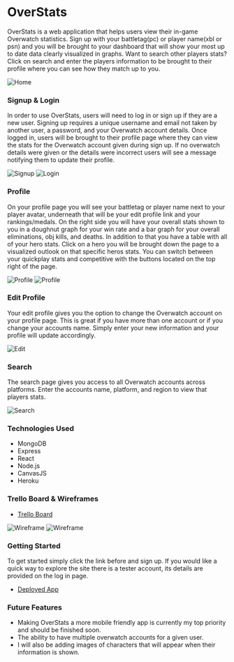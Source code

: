 # OverStats

OverStats is a web application that helps users view their in-game Overwatch statistics. Sign up with your battletag(pc) or player name(xbl or psn) and you will be brought to your dashboard that will show your most up to date data clearly visualized in graphs. Want to search other players stats? Click on search and enter the players information to be brought to their profile where you can see how they match up to you.

![Home](public/home.png)


### Signup & Login

In order to use OverStats, users will need to log in or sign up if they are a new user. Signing up requires a unique username and email not taken by another user, a password, and your Overwatch account details. Once logged in, users will be brought to their profile page where they can view the stats for the Overwatch account given during sign up. If no overwatch details were given or the details were incorrect users will see a message notifying them to update their profile.

![Signup](public/signup.png)
![Login](public/login.png)

### Profile

On your profile page you will see your battletag or player name next to your player avatar, underneath that will be your edit profile link and your rankings/medals. On the right side you will have your overall stats shown to you in a doughnut graph for your win rate and a bar graph for your overall eliminations, obj kills, and deaths. In addition to that you have a table with all of your hero stats. Click on a hero you will be brought down the page to a visualized outlook on that specific heros stats. You can switch between your quickplay stats and competitive with the buttons located on the top right of the page.

![Profile](public/profile1.png)
![Profile](public/profile2.png)

### Edit Profile

Your edit profile gives you the option to change the Overwatch account on your profile page. This is great if you have more than one account or if you change your accounts name. Simply enter your new information and your profile will update accordingly.

![Edit](public/edit.png)

### Search

The search page gives you access to all Overwatch accounts across platforms. Enter the accounts name, platform, and region to view that players stats.

![Search](public/search.png)

### Technologies Used

- MongoDB
- Express
- React
- Node.js
- CanvasJS
- Heroku

### Trello Board & Wireframes

- [Trello Board](https://trello.com/b/rp9a5koL/statmap-overwatch)

![Wireframe](public/wireframe1.png)
![Wireframe](public/wireframe2.png)

### Getting Started
To get started simply click the link before and sign up. If you would like a quick way to explore the site there is a tester account, its details are provided on the log in page.

- [Deployed App](N/A)


### Future Features

- Making OverStats a more mobile friendly app is currently my top priority and should be finished soon.
- The ability to have multiple overwatch accounts for a given user.
- I will also be adding images of characters that will appear when their information is shown.